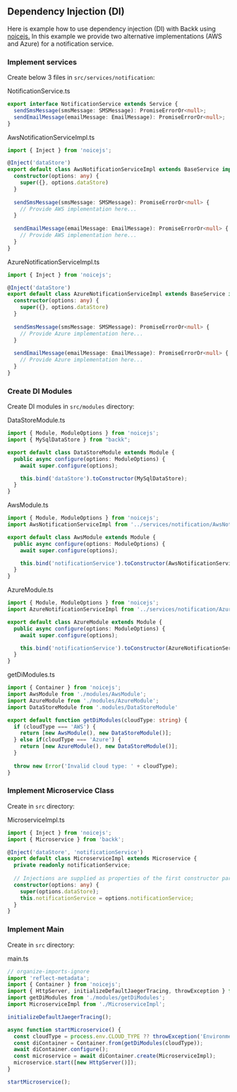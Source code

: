 ## Dependency Injection (DI)

Here is example how to use dependency injection (DI) with Backk using [noicejs.](https://github.com/ssube/noicejs)
In this example we provide two alternative implementations (AWS and Azure) for a notification service.

### Implement services

Create below 3 files in `src/services/notification`:

NotificationService.ts
```ts
export interface NotificationService extends Service {
  sendSmsMessage(smsMessage: SMSMessage): PromiseErrorOr<null>;
  sendEmailMessage(emailMessage: EmailMessage): PromiseErrorOr<null>;
}
```

AwsNotificationServiceImpl.ts
```ts
import { Inject } from 'noicejs';

@Inject('dataStore')
export default class AwsNotificationServiceImpl extends BaseService implements NotificationService {
  constructor(options: any) {
    super({}, options.dataStore)
  }
  
  sendSmsMessage(smsMessage: SMSMessage): PromiseErrorOr<null> {
    // Provide AWS implementation here...
  }
  
  sendEmailMessage(emailMessage: EmailMessage): PromiseErrorOr<null> {
    // Provide AWS implementation here...
  }
}
```

AzureNotificationServiceImpl.ts
```ts
import { Inject } from 'noicejs';

@Inject('dataStore')
export default class AzureNotificationServiceImpl extends BaseService implements NotificationService {
  constructor(options: any) {
    super({}, options.dataStore)
  }
  
  sendSmsMessage(smsMessage: SMSMessage): PromiseErrorOr<null> {
    // Provide Azure implementation here...
  }
  
  sendEmailMessage(emailMessage: EmailMessage): PromiseErrorOr<null> {
    // Provide Azure implementation here...
  }
}
```

### Create DI Modules

Create DI modules in `src/modules` directory:

DataStoreModule.ts
```ts
import { Module, ModuleOptions } from 'noicejs';
import { MySqlDataStore } from "backk";

export default class DataStoreModule extends Module {
  public async configure(options: ModuleOptions) {
    await super.configure(options);

    this.bind('dataStore').toConstructor(MySqlDataStore);
  }
}
```

AwsModule.ts
```ts
import { Module, ModuleOptions } from 'noicejs';
import AwsNotificationServiceImpl from '../services/notification/AwsNotificationServiceImpl';

export default class AwsModule extends Module {
  public async configure(options: ModuleOptions) {
    await super.configure(options);

    this.bind('notificationService').toConstructor(AwsNotificationServiceImpl);
  }
}
```

AzureModule.ts
```ts
import { Module, ModuleOptions } from 'noicejs';
import AzureNotificationServiceImpl from '../services/notification/AzureNotificationServiceImpl'

export default class AzureModule extends Module {
  public async configure(options: ModuleOptions) {
    await super.configure(options);

    this.bind('notificationService').toConstructor(AzureNotificationServiceImpl);
  }
}
```

getDiModules.ts
```ts
import { Container } from 'noicejs';
import AwsModule from './modules/AwsModule';
import AzureModule from './modules/AzureModule';
import DataStoreModule from '.modules/DataStoreModule'

export default function getDiModules(cloudType: string) {
  if (cloudType === 'AWS') {
    return [new AwsModule(), new DataStoreModule()];
  } else if(cloudType === 'Azure') {
    return [new AzureModule(), new DataStoreModule()];
  }
  
  throw new Error('Invalid cloud type: ' + cloudType);
}

```

### Implement Microservice Class

Create in `src` directory:

MicroserviceImpl.ts
```ts
import { Inject } from 'noicejs';
import { Microservice } from 'backk';

@Inject('dataStore', 'notificationService')
export default class MicroserviceImpl extends Microservice {
  private readonly notificationService;
  
  // Injections are supplied as properties of the first constructor parameter (options)
  constructor(options: any) {
    super(options.dataStore);
    this.notificationService = options.notificationService;
  }
}
```

### Implement Main

Create in `src` directory:

main.ts
```ts
// organize-imports-ignore
import 'reflect-metadata';
import { Container } from 'noicejs';
import { HttpServer, initializeDefaultJaegerTracing, throwException } from 'backk';
import getDiModules from './modules/getDiModules';
import MicroserviceImpl from './MicroserviceImpl';

initializeDefaultJaegerTracing();

async function startMicroservice() {
  const cloudType = process.env.CLOUD_TYPE ?? throwException('Environment variable CLOUD_TYPE is not defined.');
  const diContainer = Container.from(getDiModules(cloudType));
  await diContainer.configure();
  const microservice = await diContainer.create(MicroserviceImpl);
  microservice.start([new HttpServer()]);
}

startMicroservice();
```

